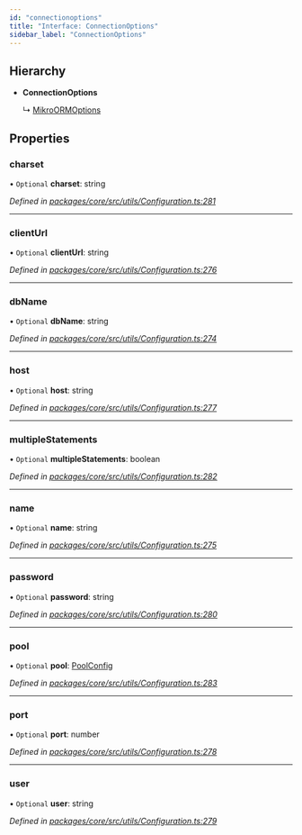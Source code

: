 ```yaml
---
id: "connectionoptions"
title: "Interface: ConnectionOptions"
sidebar_label: "ConnectionOptions"
---
```


## Hierarchy

* **ConnectionOptions**

  ↳ [MikroORMOptions](mikroormoptions.md)

## Properties

### charset

• `Optional` **charset**: string

*Defined in [packages/core/src/utils/Configuration.ts:281](https://github.com/mikro-orm/mikro-orm/blob/8766baa31/packages/core/src/utils/Configuration.ts#L281)*

___

### clientUrl

• `Optional` **clientUrl**: string

*Defined in [packages/core/src/utils/Configuration.ts:276](https://github.com/mikro-orm/mikro-orm/blob/8766baa31/packages/core/src/utils/Configuration.ts#L276)*

___

### dbName

• `Optional` **dbName**: string

*Defined in [packages/core/src/utils/Configuration.ts:274](https://github.com/mikro-orm/mikro-orm/blob/8766baa31/packages/core/src/utils/Configuration.ts#L274)*

___

### host

• `Optional` **host**: string

*Defined in [packages/core/src/utils/Configuration.ts:277](https://github.com/mikro-orm/mikro-orm/blob/8766baa31/packages/core/src/utils/Configuration.ts#L277)*

___

### multipleStatements

• `Optional` **multipleStatements**: boolean

*Defined in [packages/core/src/utils/Configuration.ts:282](https://github.com/mikro-orm/mikro-orm/blob/8766baa31/packages/core/src/utils/Configuration.ts#L282)*

___

### name

• `Optional` **name**: string

*Defined in [packages/core/src/utils/Configuration.ts:275](https://github.com/mikro-orm/mikro-orm/blob/8766baa31/packages/core/src/utils/Configuration.ts#L275)*

___

### password

• `Optional` **password**: string

*Defined in [packages/core/src/utils/Configuration.ts:280](https://github.com/mikro-orm/mikro-orm/blob/8766baa31/packages/core/src/utils/Configuration.ts#L280)*

___

### pool

• `Optional` **pool**: [PoolConfig](poolconfig.md)

*Defined in [packages/core/src/utils/Configuration.ts:283](https://github.com/mikro-orm/mikro-orm/blob/8766baa31/packages/core/src/utils/Configuration.ts#L283)*

___

### port

• `Optional` **port**: number

*Defined in [packages/core/src/utils/Configuration.ts:278](https://github.com/mikro-orm/mikro-orm/blob/8766baa31/packages/core/src/utils/Configuration.ts#L278)*

___

### user

• `Optional` **user**: string

*Defined in [packages/core/src/utils/Configuration.ts:279](https://github.com/mikro-orm/mikro-orm/blob/8766baa31/packages/core/src/utils/Configuration.ts#L279)*
